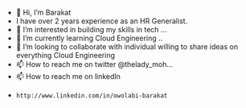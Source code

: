 - 👋 Hi, I’m Barakat
-    I have over 2 years experience as an HR Generalist.
- 👀 I’m interested in building my skills in tech ...
- 🌱 I’m currently learning Cloud Engineering ..
- 💞️ I’m looking to collaborate with individual willing to share ideas on everything Cloud Engineering 
- 📫 How to reach me on twitter @thelady_moh...
- 📫 How to reach me on linkedln
-     http://www.linkedin.com/in/owolabi-barakat

<!---
Motunz/Motunz is a ✨ special ✨ repository because its `README.md` (this file) appears on your GitHub profile.
You can click the Preview link to take a look at your changes.
--->
